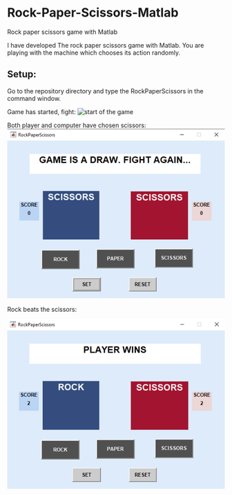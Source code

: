 # Rock-Paper-Scissors-Matlab
Rock paper scissors game with Matlab

I have developed The rock paper scissors game with Matlab. You are playing with the machine which chooses its action randomly.


## Setup:
Go to the repository directory and type the RockPaperScissors in the command window.


Game has started, fight:
![start of the game](img/game_start.pngg) 


Both player and computer have chosen scissors:
![Draw](img/draw.png) 


Rock beats the scissors:

![player_win](img/2-2.png) 
